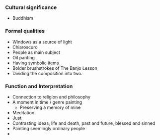 ### Cultural significance

- Buddhism

### Formal qualities

- Windows as a source of light
- Chiaroscuro
- People as main subject
- Oil panting
- Having symbolic items
- Bolder brushstrokes of The Banjo Lesson
- Dividing the composition into two. 
### Function and Interpretation
- Connection to religion and philosophy
- A moment in time / genre painting
	- Preserving a memory of mine
- Meditation
- Just 
- Contrasting ideas, life and death, past and future, blessed and sinned
- Painting seemingly ordinary people
- 